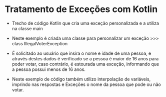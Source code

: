 # Tratamento de Exceções com Kotlin

- Trecho de código Kotlin que cria uma exceção personalizada e a utiliza na classe main
  
- Neste exemplo é criada uma classe para personalizar um exceção >>> class IllegalVoterException
 
- É solicitado ao usuário que insira o nome e idade de uma pessoa, e através destes dados é verificado se a pessoa é maior de 16 anos para poder votar, 
  caso contrário, é estourada uma exceção, informando que a pessoa possui menos de 16 anos.

- Neste exemplo de código também utilizo interpolação de variáveis, imprindo nas respostas e Exceções o nome da pessoa que pode ou não votar.
